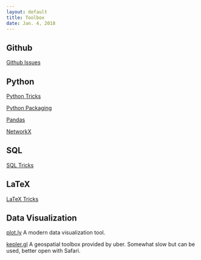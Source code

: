 ```yaml
---
layout: default
title: Toolbox
date: Jan. 4, 2018
---
```


## Github
[Github Issues](Toolbox/Github-Issues)

## Python
[Python Tricks](Toolbox/Python-Tricks)

[Python Packaging](Toolbox/Python-Packaging)

[Pandas](Toolbox/Pandas) 

[NetworkX](Toolbox/NetworkX)

## SQL

[SQL Tricks](Toolbox/SQL-Tricks)

## LaTeX

[LaTeX Tricks](Toolbox/LaTeX-Tricks)

## Data Visualization

[plot.ly](https://plot.ly/) A modern data visualization tool.

[kepler.gl](https://uber.github.io/kepler.gl/#/) A geospatial toolbox provided by uber. Somewhat slow but can be used, better open with Safari.

